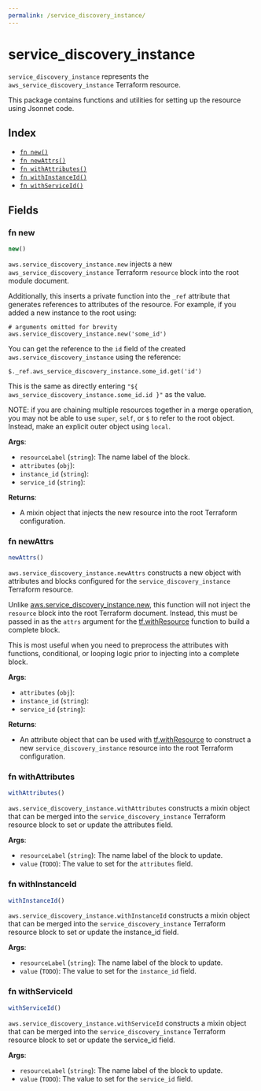 ```yaml
---
permalink: /service_discovery_instance/
---
```


# service_discovery_instance

`service_discovery_instance` represents the `aws_service_discovery_instance` Terraform resource.



This package contains functions and utilities for setting up the resource using Jsonnet code.


## Index

* [`fn new()`](#fn-new)
* [`fn newAttrs()`](#fn-newattrs)
* [`fn withAttributes()`](#fn-withattributes)
* [`fn withInstanceId()`](#fn-withinstanceid)
* [`fn withServiceId()`](#fn-withserviceid)

## Fields

### fn new

```ts
new()
```


`aws.service_discovery_instance.new` injects a new `aws_service_discovery_instance` Terraform `resource`
block into the root module document.

Additionally, this inserts a private function into the `_ref` attribute that generates references to attributes of the
resource. For example, if you added a new instance to the root using:

    # arguments omitted for brevity
    aws.service_discovery_instance.new('some_id')

You can get the reference to the `id` field of the created `aws.service_discovery_instance` using the reference:

    $._ref.aws_service_discovery_instance.some_id.get('id')

This is the same as directly entering `"${ aws_service_discovery_instance.some_id.id }"` as the value.

NOTE: if you are chaining multiple resources together in a merge operation, you may not be able to use `super`, `self`,
or `$` to refer to the root object. Instead, make an explicit outer object using `local`.

**Args**:
  - `resourceLabel` (`string`): The name label of the block.
  - `attributes` (`obj`): 
  - `instance_id` (`string`): 
  - `service_id` (`string`): 

**Returns**:
- A mixin object that injects the new resource into the root Terraform configuration.


### fn newAttrs

```ts
newAttrs()
```


`aws.service_discovery_instance.newAttrs` constructs a new object with attributes and blocks configured for the `service_discovery_instance`
Terraform resource.

Unlike [aws.service_discovery_instance.new](#fn-servicediscoveryinstancenew), this function will not inject the `resource`
block into the root Terraform document. Instead, this must be passed in as the `attrs` argument for the
[tf.withResource](https://github.com/tf-libsonnet/core/tree/main/docs#fn-withresource) function to build a complete block.

This is most useful when you need to preprocess the attributes with functions, conditional, or looping logic prior to
injecting into a complete block.

**Args**:
  - `attributes` (`obj`): 
  - `instance_id` (`string`): 
  - `service_id` (`string`): 

**Returns**:
  - An attribute object that can be used with [tf.withResource](https://github.com/tf-libsonnet/core/tree/main/docs#fn-withresource) to construct a new `service_discovery_instance` resource into the root Terraform configuration.


### fn withAttributes

```ts
withAttributes()
```

`aws.service_discovery_instance.withAttributes` constructs a mixin object that can be merged into the `service_discovery_instance`
Terraform resource block to set or update the attributes field.



**Args**:
  - `resourceLabel` (`string`): The name label of the block to update.
  - `value` (`TODO`): The value to set for the `attributes` field.


### fn withInstanceId

```ts
withInstanceId()
```

`aws.service_discovery_instance.withInstanceId` constructs a mixin object that can be merged into the `service_discovery_instance`
Terraform resource block to set or update the instance_id field.



**Args**:
  - `resourceLabel` (`string`): The name label of the block to update.
  - `value` (`TODO`): The value to set for the `instance_id` field.


### fn withServiceId

```ts
withServiceId()
```

`aws.service_discovery_instance.withServiceId` constructs a mixin object that can be merged into the `service_discovery_instance`
Terraform resource block to set or update the service_id field.



**Args**:
  - `resourceLabel` (`string`): The name label of the block to update.
  - `value` (`TODO`): The value to set for the `service_id` field.

